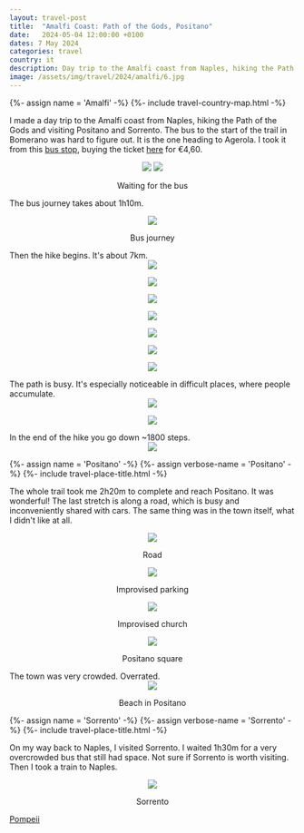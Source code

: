 ```yaml
---
layout: travel-post
title:  "Amalfi Coast: Path of the Gods, Positano"
date:   2024-05-04 12:00:00 +0100
dates: 7 May 2024
categories: travel
country: it
description: Day trip to the Amalfi coast from Naples, hiking the Path of the Gods and visiting Positano
image: /assets/img/travel/2024/amalfi/6.jpg
---
```


{%- assign name = 'Amalfi' -%}
{%- include travel-country-map.html -%}

I made a day trip to the Amalfi coast from Naples, hiking the Path of the Gods and visiting Positano and Sorrento. The bus to the start of the trail in Bomerano was hard to figure out. It is the one heading to Agerola. I took it from this [bus stop](https://maps.app.goo.gl/K6WJYJqbsygQtqWK9), buying the ticket [here](https://maps.app.goo.gl/xcUg9oKAFwu6hSBJA) for €4,60. 
<center>
    <div class="side-by-side">
        <img src="/assets/img/travel/2024/amalfi/19.jpg" />
        <img src="/assets/img/travel/2024/amalfi/18.jpg" />
    </div>
    <p class="image-label">Waiting for the bus</p>
</center>

The bus journey takes about 1h10m.
<center>
    <img src="/assets/img/travel/2024/amalfi/1.jpg" />
    <p class="image-label">Bus journey</p>
</center>
Then the hike begins. It's about 7km.
<center>
    <img src="/assets/img/travel/2024/amalfi/2.jpg" />
    <p class="image-label"></p>
</center>
<center>
    <img src="/assets/img/travel/2024/amalfi/3.jpg" />
    <p class="image-label"></p>
</center>
<center>
    <img src="/assets/img/travel/2024/amalfi/4.jpg" />
    <p class="image-label"></p>
</center>
<center>
    <img src="/assets/img/travel/2024/amalfi/5.jpg" />
    <p class="image-label"></p>
</center>
<center>
    <img src="/assets/img/travel/2024/amalfi/6.jpg" />
    <p class="image-label"></p>
</center>
<center>
    <img src="/assets/img/travel/2024/amalfi/7.jpg" />
    <p class="image-label"></p>
</center>
<center>
    <img src="/assets/img/travel/2024/amalfi/8.jpg" />
    <p class="image-label"></p>
</center>
The path is busy. It's especially noticeable in difficult places, where people accumulate.
<center>
    <img src="/assets/img/travel/2024/amalfi/9.jpg" />
    <p class="image-label"></p>
</center>
<center>
    <img src="/assets/img/travel/2024/amalfi/10.jpg" />
    <p class="image-label"></p>
</center>
In the end of the hike you go down ~1800 steps. 
<center>
    <img src="/assets/img/travel/2024/amalfi/17.jpg" />
    <p class="image-label"></p>
</center>

{%- assign name = 'Positano' -%}
{%- assign verbose-name = 'Positano' -%}
{%- include travel-place-title.html -%}

The whole trail took me 2h20m to complete and reach Positano. It was wonderful! The last stretch is along a road, which is busy and inconveniently shared with cars. The same thing was in the town itself, what I didn't like at all. 
<center>
    <img src="/assets/img/travel/2024/amalfi/15.jpg" />
    <p class="image-label">Road</p>
</center>
<center>
    <img src="/assets/img/travel/2024/amalfi/12.jpg" />
    <p class="image-label">Improvised parking</p>
</center>
<center>
    <img src="/assets/img/travel/2024/amalfi/11.jpg" />
    <p class="image-label">Improvised church</p>
</center>
<center>
    <img src="/assets/img/travel/2024/amalfi/14.jpg" />
    <p class="image-label">Positano square</p>
</center>
The town was very crowded. Overrated. 
<center>
    <img src="/assets/img/travel/2024/amalfi/13.jpg" />
    <p class="image-label">Beach in Positano</p>
</center>

{%- assign name = 'Sorrento' -%}
{%- assign verbose-name = 'Sorrento' -%}
{%- include travel-place-title.html -%}

On my way back to Naples, I visited Sorrento. I waited 1h30m for a very overcrowded bus that still had space. Not sure if Sorrento is worth visiting. Then I took a train to Naples.
<center>
    <img src="/assets/img/travel/2024/amalfi/16.jpg" />
    <p class="image-label">Sorrento</p>
</center>

<a class="prev" href="/travel/2024/pompeii">
    Pompeii
</a>
